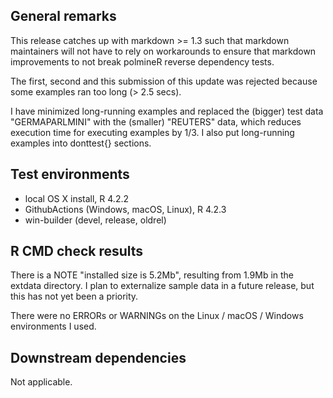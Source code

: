 ## General remarks

This release catches up with markdown >= 1.3 such that markdown maintainers
will not have to rely on workarounds to ensure that markdown improvements 
to not break polmineR reverse dependency tests.

The first, second and this submission of this update was rejected because some
examples ran too long (> 2.5 secs).

I have minimized long-running examples and replaced the (bigger) test data 
"GERMAPARLMINI" with the (smaller) "REUTERS" data, which reduces execution time
for executing examples by 1/3. I also put long-running examples into donttest{}
sections.


## Test environments

* local OS X install, R 4.2.2
* GithubActions (Windows, macOS, Linux), R 4.2.3
* win-builder (devel, release, oldrel)


## R CMD check results

There is a NOTE "installed size is  5.2Mb", resulting from 1.9Mb in the extdata
directory. I plan to externalize sample data in a future release, but this has
not yet been a priority.

There were no ERRORs or WARNINGs on the Linux / macOS / Windows environments I
used. 


## Downstream dependencies

Not applicable.

